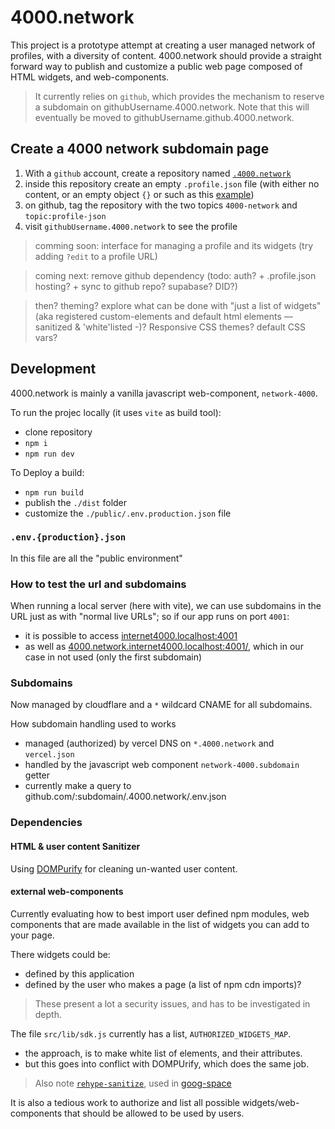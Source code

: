 # 4000.network

This project is a prototype attempt at creating a user managed network of
profiles, with a diversity of content. 4000.network should provide a straight
forward way to publish and customize a public web page composed of HTML widgets,
and web-components.

> It currently relies on `github`, which provides the mechanism to reserve a
> subdomain on githubUsername.4000.network. Note that this will eventually be moved to githubUsername.github.4000.network.

## Create a 4000 network subdomain page

1. With a `github` account, create a repository named [`.4000.network`](https://github.com/internet4000/.4000.network)
2. inside this repository create an empty `.profile.json` file (with either no content, or an empty object `{}` or such as this [example](https://github.com/internet4000/.4000.network "a .4000.network github repository for the .profile.json example file used as 4000.network subdomains configuration"))
3. on github, tag the repository with the two topics `4000-network` and `topic:profile-json`
4. visit `githubUsername.4000.network` to see the profile

> comming soon: interface for managing a profile and its widgets (try adding `?edit` to a profile URL)

> coming next: remove github dependency (todo: auth? + .profile.json hosting? + sync to github repo? supabase? DID?)

> then? theming? explore what can be done with "just a list of widgets" (aka registered custom-elements and default html elements — sanitized & 'white'listed -)? Responsive CSS themes? default CSS vars?

## Development

4000.network is mainly a vanilla javascript web-component, `network-4000`.

To run the projec locally (it uses `vite` as build tool):

- clone repository
- `npm i`
- `npm run dev`

To Deploy a build:

- `npm run build`
- publish the `./dist` folder
- customize the `./public/.env.production.json` file

### `.env.{production}.json`

In this file are all the "public environment"

### How to test the url and subdomains

When running a local server (here with vite), we can use subdomains in the URL just as with "normal live URLs"; so if our app runs on port `4001`:

- it is possible to access [internet4000.localhost:4001](http://internet4000.localhost:4001)
- as well as
  [4000.network.internet4000.localhost:4001/](http://4000.network.internet4000.localhost:4001/),
  which in our case in not used (only the first subdomain)

### Subdomains

Now managed by cloudflare and a `*` wildcard CNAME for all subdomains.

How subdomain handling used to works

- managed (authorized) by vercel DNS on `*.4000.network` and `vercel.json`
- handled by the javascript web component `network-4000.subdomain` getter
- currently make a query to github.com/:subdomain/.4000.network/.env.json

### Dependencies

#### HTML & user content Sanitizer

Using [DOMPurify](https://github.com/cure53/DOMPurify) for cleaning un-wanted
user content.

#### external web-components

Currently evaluating how to best import user defined npm modules, web components
that are made available in the list of widgets you can add to your page.

There widgets could be:

- defined by this application
- defined by the user who makes a page (a list of npm cdn imports)?

> These present a lot a security issues, and has to be investigated in depth.

The file `src/lib/sdk.js` currently has a list, `AUTHORIZED_WIDGETS_MAP`.

- the approach, is to make white list of elements, and their attributes.
- but this goes into conflict with DOMPUrify, which does the same job.

> Also note [`rehype-sanitize`](https://www.npmjs.com/package/rehype-sanitize), used in [goog-space](https://gitlab.com/sctlib/goog-space/-/blob/main/src/space.js#L1-6)

It is also a tedious work to authorize and list all possible widgets/web-components that should be allowed to be used by users.
